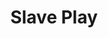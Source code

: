 ---
title: Slave Play
poster: slave-play.jpg
header: ''
description: Jeremy O. Harris’ acclaimed work sheds light on race, gender and equality.
theater: August Wilson Theatre
original_preview: 2021-11-23
original_opening: 2022-12-02
preview: 2021-11-23
opening: 2022-12-02
closing: 2002-01-23
tonyaward: false
criticspick: true
tags: 
  - Play
  - Broadway
  - Drama
trailer: 'https://www.youtube.com/watch?v=DydjhMHg70U'
website: 'https://slaveplaybroadway.com'
tickets:
  - highlight: false
    info: 'https://seatgeek.com/slave-play-tickets'
    title: $39 Tickets
    type: regular
---